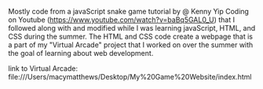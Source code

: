Mostly code from a javaScript snake game tutorial by @ Kenny Yip Coding on Youtube (https://www.youtube.com/watch?v=baBq5GAL0_U) that I followed along with and modified while I was learning javaScript, HTML, and CSS during the summer. The HTML and CSS code create a webpage that is a part of my "Virtual Arcade" project that I worked on over the summer with the goal of learning about web development.

link to Virtual Arcade: file:///Users/macymatthews/Desktop/My%20Game%20Website/index.html

